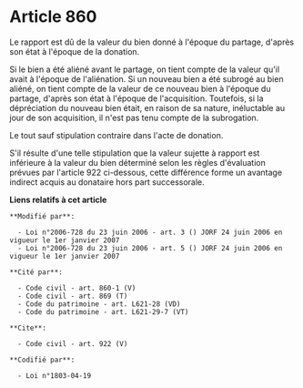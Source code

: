 # Article 860

Le rapport est dû de la valeur du bien donné à l'époque du partage, d'après son état à l'époque de la donation. 

Si le bien a été aliéné avant le partage, on tient compte de la valeur qu'il avait à l'époque de l'aliénation. Si un nouveau
bien a été subrogé au bien aliéné, on tient compte de la valeur de ce nouveau bien à l'époque du partage, d'après son état à
l'époque de l'acquisition. Toutefois, si la dépréciation du nouveau bien était, en raison de sa nature, inéluctable au jour
de son acquisition, il n'est pas tenu compte de la subrogation. 

Le tout sauf stipulation contraire dans l'acte de donation.

S'il résulte d'une telle stipulation que la valeur sujette à rapport est inférieure à la valeur du bien déterminé selon les
règles d'évaluation prévues par l'article 922 ci-dessous, cette différence forme un avantage indirect acquis au donataire
hors part successorale.

**Liens relatifs à cet article**

	**Modifié par**:

	  - Loi n°2006-728 du 23 juin 2006 - art. 3 () JORF 24 juin 2006 en vigueur le 1er janvier 2007
	  - Loi n°2006-728 du 23 juin 2006 - art. 5 () JORF 24 juin 2006 en vigueur le 1er janvier 2007

	**Cité par**:

	  - Code civil - art. 860-1 (V)
	  - Code civil - art. 869 (T)
	  - Code du patrimoine - art. L621-28 (VD)
	  - Code du patrimoine - art. L621-29-7 (VT)

	**Cite**:

	  - Code civil - art. 922 (V)

	**Codifié par**:

	  - Loi n°1803-04-19
